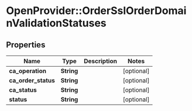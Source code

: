 # OpenProvider::OrderSslOrderDomainValidationStatuses

## Properties
Name | Type | Description | Notes
------------ | ------------- | ------------- | -------------
**ca_operation** | **String** |  | [optional] 
**ca_order_status** | **String** |  | [optional] 
**ca_status** | **String** |  | [optional] 
**status** | **String** |  | [optional] 

